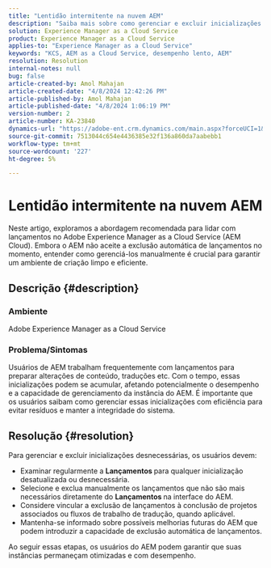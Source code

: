 ```yaml
---
title: "Lentidão intermitente na nuvem AEM"
description: "Saiba mais sobre como gerenciar e excluir inicializações no Adobe Experience Manager para manter o desempenho do sistema."
solution: Experience Manager as a Cloud Service
product: Experience Manager as a Cloud Service
applies-to: "Experience Manager as a Cloud Service"
keywords: "KCS, AEM as a Cloud Service, desempenho lento, AEM"
resolution: Resolution
internal-notes: null
bug: false
article-created-by: Amol Mahajan
article-created-date: "4/8/2024 12:42:26 PM"
article-published-by: Amol Mahajan
article-published-date: "4/8/2024 1:06:19 PM"
version-number: 2
article-number: KA-23840
dynamics-url: "https://adobe-ent.crm.dynamics.com/main.aspx?forceUCI=1&pagetype=entityrecord&etn=knowledgearticle&id=65e93f6f-a5f5-ee11-a1fd-6045bd04ed02"
source-git-commit: 7513044c654e4436385e32f136a860da7aabebb1
workflow-type: tm+mt
source-wordcount: '227'
ht-degree: 5%

---
```


# Lentidão intermitente na nuvem AEM


Neste artigo, exploramos a abordagem recomendada para lidar com lançamentos no Adobe Experience Manager as a Cloud Service (AEM Cloud). Embora o AEM não aceite a exclusão automática de lançamentos no momento, entender como gerenciá-los manualmente é crucial para garantir um ambiente de criação limpo e eficiente.

## Descrição {#description}


### <b>Ambiente</b>

Adobe Experience Manager as a Cloud Service



### <b>Problema/Sintomas</b>

Usuários de AEM trabalham frequentemente com lançamentos para preparar alterações de conteúdo, traduções etc. Com o tempo, essas inicializações podem se acumular, afetando potencialmente o desempenho e a capacidade de gerenciamento da instância do AEM. É importante que os usuários saibam como gerenciar essas inicializações com eficiência para evitar resíduos e manter a integridade do sistema.








## Resolução {#resolution}


Para gerenciar e excluir inicializações desnecessárias, os usuários devem:

- Examinar regularmente a <b>Lançamentos </b>para qualquer inicialização desatualizada ou desnecessária.
- Selecione e exclua manualmente os lançamentos que não são mais necessários diretamente do <b>Lançamentos </b>na interface do AEM.
- Considere vincular a exclusão de lançamentos à conclusão de projetos associados ou fluxos de trabalho de tradução, quando aplicável.
- Mantenha-se informado sobre possíveis melhorias futuras do AEM que podem introduzir a capacidade de exclusão automática de lançamentos.


Ao seguir essas etapas, os usuários do AEM podem garantir que suas instâncias permaneçam otimizadas e com desempenho.
